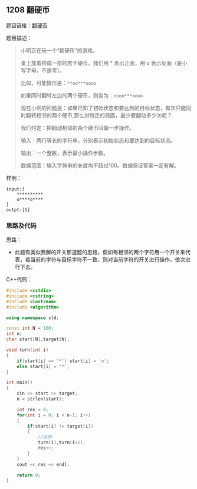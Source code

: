 <!--
 * @Description: 
 * @Author: fengxb
 * @Date: 2022-02-18 14:15:35
 * @LastEditor: fengxb
 * @LastEditTime: 2022-02-20 13:02:11
-->

## 1208 翻硬币

题目链接：[翻硬币](https://www.acwing.com/problem/content/1210/)

题目描述：

> 小明正在玩一个“翻硬币”的游戏。
>
> 桌上放着排成一排的若干硬币。我们用 * 表示正面，用 o 表示反面（是小写字母，不是零）。
>
> 比如，可能情形是：`**oo***oooo`
>
> 如果同时翻转左边的两个硬币，则变为：`oooo***oooo`
>
> 现在小明的问题是：如果已知了初始状态和要达到的目标状态，每次只能同时翻转相邻的两个硬币,那么对特定的局面，最少要翻动多少次呢？
>
> 我们约定：把翻动相邻的两个硬币叫做一步操作。
>
> 输入：两行等长的字符串，分别表示初始状态和要达到的目标状态。
>
> 输出：一个整数，表示最小操作步数。
>
> 数据范围：输入字符串的长度均不超过100。数据保证答案一定有解。

样例：

```text
input:[
    **********
    o****o****
]
outpt:[5]
```

### 思路及代码

思路：

- 此题有类似费解的开关那道题的思路，假如每相邻的两个字符用一个开关来代表，若当前的字符与目标字符不一致，则对当前字符的开关进行操作，依次进行下去。

C++代码：

```C++
#include <cstdio>
#include <cstring>
#include <iostream>
#include <algorithm>

using namespace std;

const int N = 100;
int n;
char start[N],target[N];

void turn(int i)
{
    if(start[i] == '*') start[i] = 'o';
    else start[i] = '*';
}

int main()
{
    cin >> start >> target;
    n = strlen(start);

    int res = 0;
    for(int i = 0; i < n-1; i++)
    {
        if(start[i] != target[i])
        {
            //反转
            turn(i),turn(i+1);
            res++;
        }
    }
    cout << res << endl;

    return 0;
}
```
